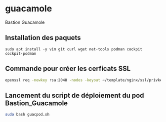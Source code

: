 # guacamole
Bastion Guacamole

## Installation des paquets

```
sudo apt install -y vim git curl wget net-tools podman cockpit cockpit-podman
```

## Commande pour créer les cerficats SSL

```bash
openssl req -newkey rsa:2048 -nodes -keyout ~/template/nginx/ssl/privkey.pem -x509 -out ~/template/nginx/ssl/fullchain.pem -days 365
```

## Lancement du script de déploiement du pod Bastion_Guacamole

```bash
sudo bash guacpod.sh
```

